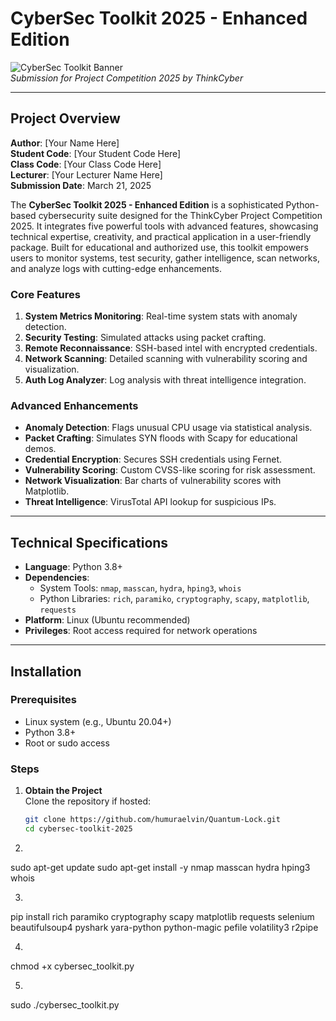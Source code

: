 # CyberSec Toolkit 2025 - Enhanced Edition

![CyberSec Toolkit Banner](https://via.placeholder.com/800x200.png?text=CyberSec+Toolkit+2025)  
*Submission for Project Competition 2025 by ThinkCyber*

---

## Project Overview

**Author**: [Your Name Here]  
**Student Code**: [Your Student Code Here]  
**Class Code**: [Your Class Code Here]  
**Lecturer**: [Your Lecturer Name Here]  
**Submission Date**: March 21, 2025  

The **CyberSec Toolkit 2025 - Enhanced Edition** is a sophisticated Python-based cybersecurity suite designed for the ThinkCyber Project Competition 2025. It integrates five powerful tools with advanced features, showcasing technical expertise, creativity, and practical application in a user-friendly package. Built for educational and authorized use, this toolkit empowers users to monitor systems, test security, gather intelligence, scan networks, and analyze logs with cutting-edge enhancements.

### Core Features
1. **System Metrics Monitoring**: Real-time system stats with anomaly detection.
2. **Security Testing**: Simulated attacks using packet crafting.
3. **Remote Reconnaissance**: SSH-based intel with encrypted credentials.
4. **Network Scanning**: Detailed scanning with vulnerability scoring and visualization.
5. **Auth Log Analyzer**: Log analysis with threat intelligence integration.

### Advanced Enhancements
- **Anomaly Detection**: Flags unusual CPU usage via statistical analysis.
- **Packet Crafting**: Simulates SYN floods with Scapy for educational demos.
- **Credential Encryption**: Secures SSH credentials using Fernet.
- **Vulnerability Scoring**: Custom CVSS-like scoring for risk assessment.
- **Network Visualization**: Bar charts of vulnerability scores with Matplotlib.
- **Threat Intelligence**: VirusTotal API lookup for suspicious IPs.

---

## Technical Specifications

- **Language**: Python 3.8+
- **Dependencies**:
  - System Tools: `nmap`, `masscan`, `hydra`, `hping3`, `whois`
  - Python Libraries: `rich`, `paramiko`, `cryptography`, `scapy`, `matplotlib`, `requests`
- **Platform**: Linux (Ubuntu recommended)
- **Privileges**: Root access required for network operations

---

## Installation

### Prerequisites
- Linux system (e.g., Ubuntu 20.04+)
- Python 3.8+
- Root or sudo access

### Steps

1. **Obtain the Project**  
   Clone the repository if hosted:
   ```bash
   git clone https://github.com/humuraelvin/Quantum-Lock.git
   cd cybersec-toolkit-2025

2.

sudo apt-get update
sudo apt-get install -y nmap masscan hydra hping3 whois

3.

pip install rich paramiko cryptography scapy matplotlib requests selenium beautifulsoup4 pyshark yara-python python-magic pefile volatility3 r2pipe

4. 

chmod +x cybersec_toolkit.py

5.

sudo ./cybersec_toolkit.py